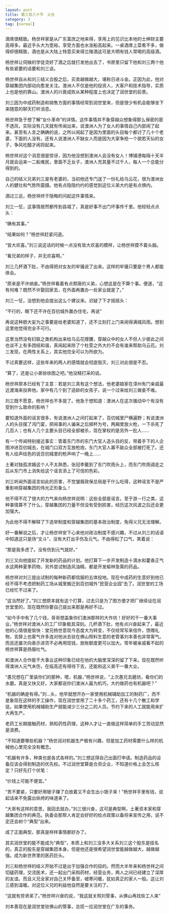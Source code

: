 ```yaml
---
layout: post
title: 第三百八十节　义兄
category: 3
tag: [normal]
---
```


酒席很精致。杨世祥家是从广东富庶之地来得，享用上的见识比本地的士绅财主要高得多。最近手头大为宽裕，享受方面也水涨船高起来。一桌酒席上菜肴不多，做得却很精致，酒也是从大陆上特意买来得兰陵酒这可是大明有钱人常喝的高级酒。

杨世祥让伺候的学徒烫好了酒之后就打发他出去了，书房里只留下他和刘三两个他有些紧要的话要和刘三谈。

杨世祥自从和刘三结义合股之后，买卖越做越大，堪称日进斗金。正因为此，他对穿越集团内部动向愈发关注。澳洲人不仅是他的投资人，大客户和技术指导，实质上也是他的靠山。澳洲人的兴衰成败从某种程度上也决定了润世堂的前景。

刘三因为中成药制造和销售方面的事情经常到润世堂来，但是很少有机会能够坐下来随意的聊天打听消息。

杨世祥急于想了解“女仆革命”的详情。这件事情并不象穿越众想象得那么保密的密不透风，实际没有几天就有传闻出来，说澳洲人为了女人的事情自己内部闹了起来。甚至有人言之确确的说，之所以闹起了是因为里面的头目每个都讨了几十个老婆，下面的人没有。还有人说澳洲人不缺女人而是因为大家争抢一个貌若天仙的女子，争风吃醋才闹将起来。

杨世祥对这个消息很是惊讶，因为他没想到澳洲人会没有女人！博铺港每隔十天半月就会运来一二船难民，里面不乏女子，澳洲人充其量不过千人，每人一个总能分得到的。

自己的结义兄弟刘三是有老婆的，当初他还专门送了一份礼给乌云花，很为澳洲女人的健壮和气势所震摄。他有点隐隐约约的感觉到这位义弟大约是有点惧内。

酒过三巡，杨世祥终于隐晦的问起这件事情来。

刘三一怔，这事情居然都传到县城了，真是好事不出门坏事传千里。他轻轻点点头：

“确有其事。”

“结果如何？”杨世祥赶紧问道。

“皆大欢喜。”刘三说这话的时候一点没有皆大欢喜的模样，让杨世祥摸不着头脑。

“看兄弟的样子，并无欢喜啊。”

刘三几杯酒下肚，不由得把对女友的牢骚说了出来。这样的牢骚只要是个男人都能体会。

“原来是不许纳妾。”杨世祥看着有点颓唐的义弟，心想这是在不算个事。便道，“这有何难？既然不许娶回家去，在外面再置办一处家业就是了。”

刘三一怔，没想到他会提出这么个建议来。迟疑了下才摇摇头：

“不行的，眼下还不许在百仞城外置办住宅，再说”

再说这种胆大妄为之事要是给老婆知道了，还不立刻打上门来闹得满城风雨。想到这里他觉得完全不可行。

这里当然没有妇联之类机构出来给乌云花撑腰，穿越众中的女人不但人少彼此之间也谈不上有多团结和谐，真闹起来除了个杜雯之外大约不会有谁来帮助乌云花。刘三发现，在两性关系上，其实他完全可以为所欲为。

不过真要这样，这些年来的两人的感情就会彻底毁灭，刘三对此很是不忍。

“算了，还是让小弟徐徐图之吧。”他没精打采的说。

杨世祥原本已经有了主意：若是刘三真有这个想法，他老婆娘家在漳州有门亲戚最近渡海来投奔他。家中有几个到了适龄的女孩子，说一个过来给刘三做妾不难。

刘三既不愿意，杨世祥也不多提了。他急于想知道：澳洲人在这次骚动中个有没有受到什么致命的影响？

要知道外面的谣言很多，有说澳洲人之间打起来了，百仞城里尸横遍野；有说澳洲人的头目摆了鸿门宴，把闹事的人骗来之后掷杯为号，两厢里放火枪，一下杀死了几百人；也有人几个主要头目已经全部被杀，现在掌权的是另外一批人……

有一个传闻特别接近事实：管着东门市的东门大官人造头目的反，带着手下的人企图冲进百仞城去，在城门口双方互放枪炮，东门大官人寡不敌众全部被打死了。还有人绘声绘色的说百仞城里的枪声响了一晚上……

土著对独孤求婚这个人不太熟悉，张冠李戴到了东门吹雨头上，而东门吹雨调走之后从东门市上消失给这个谣言添上了可信的色彩。

刘三听闻外面谣言如此的厉害，不觉皱眉政保总局是干什么吃得，这种谣言不是严重影响穿越集团的伟光正形象么！

他不得不花了很大的力气来向杨世祥说明：这些全部是谣言。至于游－行之类，这种事情算不了什么，穿越集团的力量不但没有受到损害，经历这次风波之后还会更加强大。

为此他不得不解释了下选举制度和穿越集团的基本政治制度，免得义兄无法理解。

好一番解说之后，才让杨世祥安下心来他对政治制度不感兴趣，不过从刘三的话语中知道这只是场“文斗”，没有大打出手伤及元气。不由得松了口气，笑着说：

“那是我多虑了。没有伤到元气就好。”

刘三又向他提起了开发新的药品的计划。他打算下一步开发制造十滴水和藿香正气水这两种夏季药物，另外尝试制造风油精。都是开发榆林急需的药品。

杨世祥对刘三提出试制的每种新药都信服的五体投地。现在中成药的生意好到他已经不得不考虑把制药工场从城里搬迁到百仞城外“民营企业园”去了。润世堂的工场已经忙不过来了。

“这当然好了。”刘三想原本就有这个打算，过去只是为了图方便才把厂继续设在润世堂里的，现在既然你要自己提出来那是再好不过。

“如今手中有了几个钱，哥哥想盖象你们澳洲那样的大作坊！好好的干一番大事业。”杨世祥对澳洲人的工厂印象极其深刻。几杯酒下肚，他有点兴奋起来了，最近他的心情很是愉快：堂兄杨世意现今态度大为转变，不仅经常写来信件，馈赠礼物，言辞上也客气许多连对他派去驻在佛山照料生意的老管事刘本善也非常客气。而且还屡次向表示进货不必再用现钱，放账额度更可以加大。常年被亲戚看不起的杨世祥算是扬眉吐气。

和澳洲人合作能干大事业这种印象已经在他的大脑里深深的留了下来。现在既然听得澳洲人元气未伤，在临高还有得待下去，还能和这义弟干一番大业。

“愚兄想在厂里装你们的那种，嗯，机器，”杨世祥说，“上次愚兄去磨坊，看你们的水磨，真是又快又好。大家都说你们澳洲人最为机巧，大约做药也有机器吧？”

“机器的确是有得。”刘…头，他早就想开办一家使用机械辅助加工的制药厂，而不是象现在这样的手工操作，现在润世堂用了二十多个药工，还有十几个散工和学徒。如果使用机械辅助生产就能减少三分之二的人员。节约下来的人工就能用来扩大再生产。

老药工长期接触药材，熟知药性药理，这种人才让一直做这样简单的手工劳动显然是浪费。

“不知道要哪些机器？”杨世润对机器生产极有兴趣，但是加工药材需要什么样的机械他心里完全没有概念。

“机器有许多，种类也是各式各样的。”刘三想这得自己出面打申请。制造药品的设备应该会得到制造的优先权。不过润世堂算是合资企业，不知道价格上会怎么核定？只好先打个伏笔：

“价钱上可能不便宜。”

“贵不要紧，只要好用银子赚了白放着又不会生出小银子来！”杨世祥手里有钱，说起话来不免露出纨绔的味道来了。

“大哥有这样的意思，我回去就办。”刘三很兴奋，这可是典型啊，土著资本家和穿越集团合作的典范。执委会那帮人肯定会好好的给点政策以备将来宣传之用，说不定还会树个“典型”出来。

成了正面典型，那真是样样事情都好办了。

其实润世堂的能不能成为“典型”，本质上和刘三没多大关系刘三这个股东是挂名的，真正的股东是穿越集团本身。但是他还是很希望润世堂能越做越大，越做越强。成为新世界里的医药巨头。

刘三和杨世祥的结义开始不过是出于加强合作的目的。然而大半年来和杨世祥之间切磋药理，交流医术，还一起出门采购药材，经营业务，两人之间已经建立了深厚的友谊。而且义兄全家对自己关怀备至，嘘寒问暖，犹如真正的家人一般。这让刘三感到温暖。对这位义兄的利益他自然是要关注的了。

“这就有劳贤弟了。”杨世祥兴奋的说，“我这就关照刘管事，从佛山再找些工人来”

刘本善现在是润世堂驻佛山的管事，总揽一应润世堂在广东的事务。